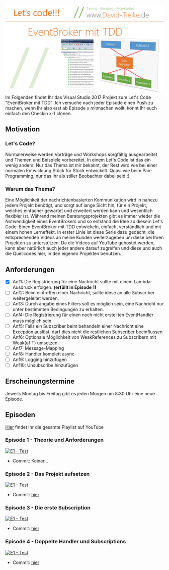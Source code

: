 ![Titel](/Images/Titel.png)
Im Folgenden findet Ihr das Visual Studio 2017 Projekt zum Let's Code "EventBroker mit TDD". 
Ich versuche nach jeder Episode einen Push zu machen, wenn Ihr also erst ab Episode x mitmachen
wollt, könnt Ihr euch einfach den Checkin x-1 clonen.

## Motivation
### Let's Code?
Normalerweise werden Vorträge und Workshops sorgfältig ausgearbeitet und Themen und Beispiele
vorbereitet. In einem Let's Code ist das ein wenig anders: Nur das Thema ist mir bekannt, der 
Rest wird wie bei einer normalen Entwicklung Stück für Stück entwickelt. Quasi wie beim Pair-Programming,
nur das Ihr als stiller Beobachter dabei seid :)

### Warum das Thema?
Eine Möglichkeit der nachrichtenbasierten Kommunikation wird in nahezu jedem Projekt benötigt,
und sorgt auf lange Sicht hin, für ein Projekt, welches einfacher gewartet und erweitert werden 
kann und wesentlich flexibler ist. Während meinen Beratungsprojekten gibt es immer wieder die
Notwendigkeit eines EventBrokers und so entstand die Idee zu diesem Let's Code: Einen EventBroker
mit TDD entwickeln, einfach, verständlich und mit einem hohen Lerneffekt. In erster Linie ist diese
Serie dazu gedacht, die entsprechenden Videos an meine Kunden weiterzugeben um diese bei Ihren Projekten
zu unterstützen. Da die Videos auf YouTube gehostet werden, kann aber natürlich auch jeder andere
darauf zugreifen und diese und auch die Quellcodes hier, in den eigenen Projekten benutzen.

## Anforderungen
- [x] Anf1: Die Registrierung für eine Nachricht sollte mit einem Lambda-Ausdruck erfolgen. **(erfüllt in Episode 1)**
- [ ] Anf2: Beim eintreffen einer Nachricht, sollte idese an alle Subscriber weitergeleitet werden.
- [ ] Anf3: Durch angabe eines Filters soll es möglich sein, eine Nachricht nur unter bestimmten Bedingungen zu erhalten.
- [ ] Anf4: Die Registrierung für einen noch nicht erstellten EventHandler muss möglich sein.
- [ ] Anf5: Falls ein Subscriber beim behandeln einer Nachricht eine Exception auslöst, darf dies nicht die restlichen Subscriber beeinflussen
- [ ] Anf6: Optionale Möglichkeit von WeakReferences zu Subscribern mit Weak(of T) umsetzen.
- [ ] Anf7: Message-Mapping
- [ ] Anf8: Handler komplett async
- [ ] Anf9: Logging hinzufügen
- [ ] Anf10: Unsubscribe hinzufügen

## Erscheinungstermine
Jeweils Montag bis Freitag gibt es jeden Morgen um 8:30 Uhr eine neue Episode.

## Episoden

[Hier](https://www.youtube.com/playlist?list=PLl90zba6gg1-S9d0A9CMCC2DBRNGi90JK) findet Ihr die gesamte Playlist auf YouTube

### Episode 1 - Theorie und Anforderungen
[![E1 - Test](https://img.youtube.com/vi/zKwGwdlBxgs/0.jpg)](https://www.youtube.com/watch?v=zKwGwdlBxgs&list=PLl90zba6gg1-S9d0A9CMCC2DBRNGi90JK&index=1&t=0s)  
* Commit: Keiner...

### Episode 2 - Das Projekt aufsetzen
[![E1 - Test](https://img.youtube.com/vi/wczgFW10XBI/0.jpg)](https://www.youtube.com/watch?v=wczgFW10XBI)  
* Commit: [hier](https://github.com/DavidTielke/EventBrokerPrototyp/commit/462dc7b6bf4822b3027a340d9b4fee3b544b9d0f) 

### Episode 3 - Die erste Subscription
[![E1 - Test](https://img.youtube.com/vi/wNkC1RaeUFU/0.jpg)](https://www.youtube.com/watch?v=wNkC1RaeUFU&list=PLl90zba6gg1-S9d0A9CMCC2DBRNGi90JK&index=1&t=0s)  
* Commit: [hier](https://github.com/DavidTielke/EventBrokerPrototyp/commit/160f9e9e8ce22b84c06c6f4183621541b2a7cf1a)

### Episode 4 - Doppelte Handler und Subscriptions
[![E1 - Test](https://img.youtube.com/vi/TAju_j6wS3s/0.jpg)](https://www.youtube.com/watch?v=TAju_j6wS3s&list=PLl90zba6gg1-S9d0A9CMCC2DBRNGi90JK&index=1&t=0s)  
* Commit: [hier](https://github.com/DavidTielke/EventBrokerPrototyp/commit/2fc4664d2014cf85135c5073ec8f273a0fc49194)
